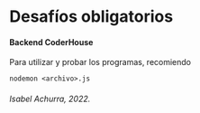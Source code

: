 # Desafíos obligatorios

#### Backend CoderHouse

Para utilizar y probar los programas, recomiendo

```
nodemon <archivo>.js
```

###### Isabel Achurra, 2022.
